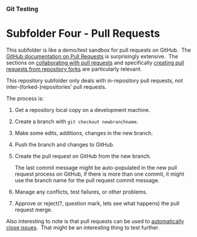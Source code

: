 
### Git Testing

# Subfolder **Four** - Pull Requests

This subfolder is like a demo/test sandbox for pull requests on GitHub.&nbsp; 
The [GitHub documentation on Pull Requests](https://docs.github.com/en/pull-requests) 
is surprisingly extensive.&nbsp; 
The sections on [collaborating with pull requests](https://docs.github.com/en/pull-requests/collaborating-with-pull-requests) 
and specifically [creating pull requests from repository forks](https://docs.github.com/en/pull-requests/collaborating-with-pull-requests/proposing-changes-to-your-work-with-pull-requests/creating-a-pull-request-from-a-fork) 
are particularly relevant.

This repository subfolder only deals with in-repository pull requests, not inter-(forked-)repositories' pull requests.

The process is:
1) Get a repository local copy on a development machine.
2) Create a branch with `git checkout newbranchname`.
3) Make some edits, additions, changes in the new branch.
4) Push the branch and changes to GitHub.
5) Create the pull request on GitHub from the new branch.

    The last commit message might be auto-populated in the new pull request process on GitHub, 
    if there is more than one commit, it might use the branch name for the pull request commit message.

6) Manage any conflicts, test failures, or other problems.
7) Approve or reject(?, question mark, lets see what happens) the pull request merge.

Also interesting to note is that pull requests can be used to 
[automatically close issues](https://docs.github.com/en/issues/tracking-your-work-with-issues/linking-a-pull-request-to-an-issue).&nbsp; 
That might be an interesting thing to test further.